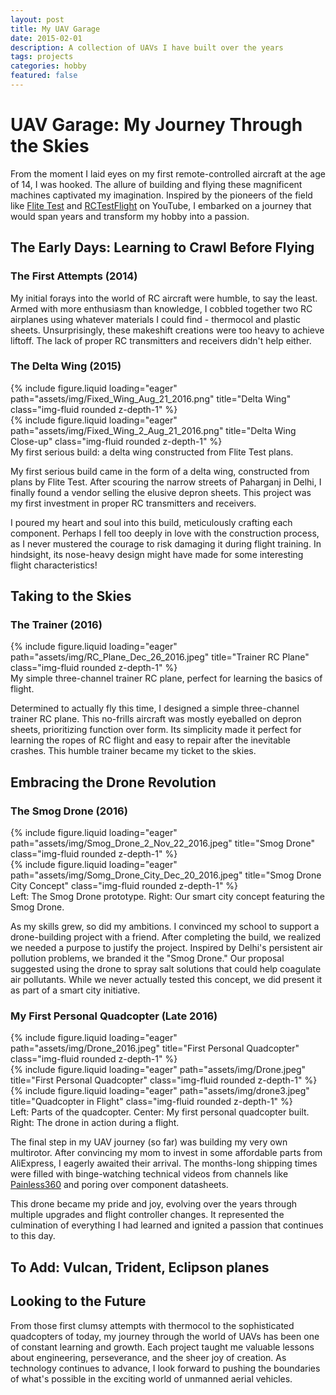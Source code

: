 ```yaml
---
layout: post
title: My UAV Garage
date: 2015-02-01 
description: A collection of UAVs I have built over the years
tags: projects
categories: hobby
featured: false
---
```


# UAV Garage: My Journey Through the Skies

From the moment I laid eyes on my first remote-controlled aircraft at the age of 14, I was hooked. The allure of building and flying these magnificent machines captivated my imagination. Inspired by the pioneers of the field like [Flite Test](https://www.youtube.com/@FliteTest) and [RCTestFlight](https://www.youtube.com/@rctestflight) on YouTube, I embarked on a journey that would span years and transform my hobby into a passion.

## The Early Days: Learning to Crawl Before Flying

### The First Attempts (2014)
My initial forays into the world of RC aircraft were humble, to say the least. Armed with more enthusiasm than knowledge, I cobbled together two RC airplanes using whatever materials I could find - thermocol and plastic sheets. Unsurprisingly, these makeshift creations were too heavy to achieve liftoff. The lack of proper RC transmitters and receivers didn't help either.

### The Delta Wing (2015)
<div class="row">
    <div class="col-sm mt-3 mt-md-0">
        {% include figure.liquid loading="eager" path="assets/img/Fixed_Wing_Aug_21_2016.png" title="Delta Wing" class="img-fluid rounded z-depth-1" %}
    </div>
    <div class="col-sm mt-3 mt-md-0">
        {% include figure.liquid loading="eager" path="assets/img/Fixed_Wing_2_Aug_21_2016.png" title="Delta Wing Close-up" class="img-fluid rounded z-depth-1" %}
    </div>
</div>
<div class="caption">
    My first serious build: a delta wing constructed from Flite Test plans.
</div>

My first serious build came in the form of a delta wing, constructed from plans by Flite Test. After scouring the narrow streets of Paharganj in Delhi, I finally found a vendor selling the elusive depron sheets. This project was my first investment in proper RC transmitters and receivers.

I poured my heart and soul into this build, meticulously crafting each component. Perhaps I fell too deeply in love with the construction process, as I never mustered the courage to risk damaging it during flight training. In hindsight, its nose-heavy design might have made for some interesting flight characteristics!

## Taking to the Skies

### The Trainer (2016)
<div class="row">
    <div class="col-sm mt-3 mt-md-0">
        {% include figure.liquid loading="eager" path="assets/img/RC_Plane_Dec_26_2016.jpeg" title="Trainer RC Plane" class="img-fluid rounded z-depth-1" %}
    </div>
</div>
<div class="caption">
    My simple three-channel trainer RC plane, perfect for learning the basics of flight.
</div>

Determined to actually fly this time, I designed a simple three-channel trainer RC plane. This no-frills aircraft was mostly eyeballed on depron sheets, prioritizing function over form. Its simplicity made it perfect for learning the ropes of RC flight and easy to repair after the inevitable crashes. This humble trainer became my ticket to the skies.

## Embracing the Drone Revolution

### The Smog Drone (2016)
<div class="row">
    <div class="col-sm mt-3 mt-md-0">
        {% include figure.liquid loading="eager" path="assets/img/Smog_Drone_2_Nov_22_2016.jpeg" title="Smog Drone" class="img-fluid rounded z-depth-1" %}
    </div>
    <div class="col-sm mt-3 mt-md-0">
        {% include figure.liquid loading="eager" path="assets/img/Somg_Drone_City_Dec_20_2016.jpeg" title="Smog Drone City Concept" class="img-fluid rounded z-depth-1" %}
    </div>
</div>
<div class="caption">
    Left: The Smog Drone prototype. Right: Our smart city concept featuring the Smog Drone.
</div>

As my skills grew, so did my ambitions. I convinced my school to support a drone-building project with a friend. After completing the build, we realized we needed a purpose to justify the project. Inspired by Delhi's persistent air pollution problems, we branded it the "Smog Drone." Our proposal suggested using the drone to spray salt solutions that could help coagulate air pollutants. While we never actually tested this concept, we did present it as part of a smart city initiative.

### My First Personal Quadcopter (Late 2016)
<div class="row">
    <div class="col-sm mt-3 mt-md-0">
        {% include figure.liquid loading="eager" path="assets/img/Drone_2016.jpeg" title="First Personal Quadcopter" class="img-fluid rounded z-depth-1" %}
    </div>
    <div class="col-sm mt-3 mt-md-0">
        {% include figure.liquid loading="eager" path="assets/img/Drone.jpeg" title="First Personal Quadcopter" class="img-fluid rounded z-depth-1" %}
    </div>
    <div class="col-sm mt-3 mt-md-0">
        {% include figure.liquid loading="eager" path="assets/img/drone3.jpeg" title="Quadcopter in Flight" class="img-fluid rounded z-depth-1" %}
    </div>
</div>
<div class="caption">
    Left: Parts of the quadcopter. Center: My first personal quadcopter built. Right: The drone in action during a flight.
</div>

The final step in my UAV journey (so far) was building my very own multirotor. After convincing my mom to invest in some affordable parts from AliExpress, I eagerly awaited their arrival. The months-long shipping times were filled with binge-watching technical videos from channels like [Painless360](https://www.youtube.com/@Painless360) and poring over component datasheets.

This drone became my pride and joy, evolving over the years through multiple upgrades and flight controller changes. It represented the culmination of everything I had learned and ignited a passion that continues to this day.

## To Add: Vulcan, Trident, Eclipson planes

## Looking to the Future

From those first clumsy attempts with thermocol to the sophisticated quadcopters of today, my journey through the world of UAVs has been one of constant learning and growth. Each project taught me valuable lessons about engineering, perseverance, and the sheer joy of creation. As technology continues to advance, I look forward to pushing the boundaries of what's possible in the exciting world of unmanned aerial vehicles.

